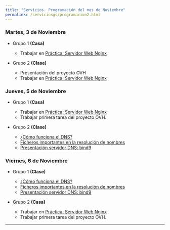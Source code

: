 ```yaml
---
title: "Servicios. Programación del mes de Noviembre"
permalink: /serviciosgs/programacion2.html
---
```


### Martes, 3 de Noviembre

* Grupo 1 **(Casa)**

    * Trabajar en  [Práctica: Servidor Web Nginx](u03/practica_web_nginx.html)

* Grupo 2 **(Clase)**

    * Presentación del proyecto OVH
    * Trabajar en  [Práctica: Servidor Web Nginx](u03/practica_web_nginx.html)

### Jueves, 5 de Noviembre

* Grupo 1 **(Casa)**

    * Trabajar en  [Práctica: Servidor Web Nginx](u03/practica_web_nginx.html)
    * Trabajar primera tarea del proyecto OVH.

* Grupo 2 **(Clase)**

    * [¿Cómo funciona el DNS?](http://blog.smaldone.com.ar/2006/12/05/como-funciona-el-dns/)
    * [Ficheros importantes en la resolución de nombres](u04/ficheros.html)
    * [Presentación servidor DNS: bind9](https://docs.google.com/presentation/d/e/2PACX-1vTMcnRn32srL05Zb-Ah7X6J_avhVl4sXI9qq6CdI0S9T2903Kl_11xA9eiMYrHDubqzS2dFimNQP6V4/pub?start=false&loop=false)

### Viernes, 6 de Noviembre

* Grupo 1 **(Clase)**

    * [¿Cómo funciona el DNS?](http://blog.smaldone.com.ar/2006/12/05/como-funciona-el-dns/)
    * [Ficheros importantes en la resolución de nombres](u04/ficheros.html)
    * [Presentación servidor DNS: bind9](https://docs.google.com/presentation/d/e/2PACX-1vTMcnRn32srL05Zb-Ah7X6J_avhVl4sXI9qq6CdI0S9T2903Kl_11xA9eiMYrHDubqzS2dFimNQP6V4/pub?start=false&loop=false)


* Grupo 2 **(Casa)**

    * Trabajar en  [Práctica: Servidor Web Nginx](u03/practica_web_nginx.html)
    * Trabajar primera tarea del proyecto OVH.


- - -
